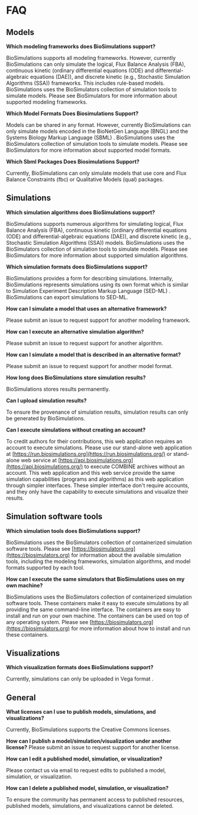 # FAQ

## Models

**Which modeling frameworks does BioSimulations support?**

BioSimulations supports all modeling frameworks. However, currently BioSimulations can only simulate the logical, Flux Balance Analysis (FBA), continuous kinetic (ordinary differential equations (ODE) and differential-algebraic equations (DAE)), and discrete kinetic (e.g., Stochastic Simulation Algorithms (SSA)) frameworks. This includes rule-based models. BioSimulations uses the BioSimulators collection of simulation tools to simulate models. Please see BioSimulators  for more information about supported modeling frameworks.

**Which Model Formats Does Biosimulations Support?**

Models can be shared in any format. However, currently BioSimulations can only simulate models encoded in the BioNetGen Language (BNGL)  and the Systems Biology Markup Language (SBML) . BioSimulations uses the BioSimulators collection of simulation tools to simulate models. Please see BioSimulators  for more information about supported model formats.

**Which Sbml Packages Does Biosimulations Support?**

Currently, BioSimulations can only simulate models that use core and Flux Balance Constraints (fbc)  or Qualitative Models (qual)  packages.

## Simulations 

**Which simulation algorithms does BioSimulations support?**

BioSimulations supports numerous algorithms for simulating logical, Flux Balance Analysis (FBA), continuous kinetic (ordinary differential equations (ODE) and differential-algebraic equations (DAE)), and discrete kinetic (e.g., Stochastic Simulation Algorithms (SSA)) models. BioSimulations uses the BioSimulators collection of simulation tools to simulate models. Please see BioSimulators  for more information about supported simulation algorithms.

**Which simulation formats does BioSimulations support?**

BioSimulations provides a form for describing simulations. Internally, BioSimulations represents simulations using its own format which is similar to Simulation Experiment Description Markup Language (SED-ML) . BioSimulations can export simulations to SED-ML.

**How can I simulate a model that uses an alternative framework?**

Please submit an issue  to request support for another modeling framework.

**How can I execute an alternative simulation algorithm?**

Please submit an issue  to request support for another algorithm.

**How can I simulate a model that is described in an alternative format?**

Please submit an issue  to request support for another model format.

**How long does BioSimulations store simulation results?**

BioSimulations stores results permanently.

**Can I upload simulation results?**

To ensure the provenance of simulation results, simulation results can only be generated by BioSimulations.

**Can I execute simulations without creating an account?**

To credit authors for their contributions, this web application requires an account to execute simulations. Please use our stand-alone web application at [https://run.biosimulations.org](https://run.biosimulations.org/) or stand-alone web service at [https://api.biosimulations.org](https://api.biosimulations.org/) to execute COMBINE archives without an account. This web application and this web service provide the same simulation capabilities (programs and algorithms) as this web application through simpler interfaces. These simpler interface don't require accounts, and they only have the capability to execute simulations and visualize their results.

## Simulation software tools

**Which simulation tools does BioSimulations support?**

BioSimulations uses the BioSimulators collection of containerized simulation software tools. Please see [https://biosimulators.org](https://biosimulators.org) for information about the available simulation tools, including the modeling frameworks, simulation algorithms, and model formats supported by each tool.

**How can I execute the same simulators that BioSimulations uses on my own machine?**

BioSimulations uses the BioSimulators collection of containerized simulation software tools. These containers make it easy to execute simulations by all providing the same command-line interface. The containers are easy to install and run on your own machine. The containers can be used on top of any operating system. Please see [https://biosimulators.org](https://biosimulators.org) for more information about how to install and run these containers.

##  Visualizations

**Which visualization formats does BioSimulations support?**

Currently, simulations can only be uploaded in Vega format .

## General

**What licenses can I use to publish models, simulations, and visualizations?**

Currently, BioSimulations supports the Creative Commons licenses.

**How can I publish a model/simulation/visualization under another license?**
Please submit an issue  to request support for another license.

**How can I edit a published model, simulation, or visualization?**

Please contact us via email  to request edits to published a model, simulation, or visualization.

**How can I delete a published model, simulation, or visualization?**

To ensure the community has permanent access to published resources, published models, simulations, and visualizations cannot be deleted.